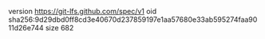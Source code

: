 version https://git-lfs.github.com/spec/v1
oid sha256:9d29dbd0ff8cd3e40670d237859197e1aa57680e33ab595274faa9011d26e744
size 682
